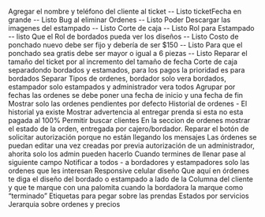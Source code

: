 Agregar el nombre y teléfono del cliente al ticket -- Listo
ticketFecha en grande -- Listo
Bug al eliminar Ordenes -- Listo
Poder Descargar las imagenes del estampado -- Listo
Corte de caja -- Listo
Rol para Estampado -- listo
Que el Rol de bordados pueda ver los diseños -- Listo
Costo de ponchado nuevo debe ser fijo y debería de ser $150 -- Listo
Para que el ponchado sea gratis debe ser mayor o igual a 6 piezas -- Listo
Reparar el tamaño del ticket por al incremento del tamaño de fecha
Corte de caja separadondo bordados y estamados, para los pagos la prioridad es para bordados
Separar Tipos de ordenes, bordador solo vera bordados, estampador solo estampados y administrador vera todos
Agrupar por fechas las ordenes se debe poner una fecha de inicio y una fecha de fin
Mostrar solo las ordenes pendientes por defecto
Historial de ordenes - El historial ya existe
Mostrar advertencia al entregar prenda si esta no esta pagada al 100%
Permitir buscar clientes
En la seccion de ordenes mostrar el estado de la orden, entregada por cajero/bordador.
Reparar el botón de solicitar autorización porque no están llegando los mensajes
Las órdenes se puedan editar una vez creadas por previa autorización de un administrador, ahorita solo los admin pueden hacerlo
Cuando termines de llenar pase al siguiente campo
Notificar a todos - a bordadores y estampadores solo las ordenes que les interesan
Responsive celular diseño
Que aquí en órdenes te diga el diseño del bordado o estampado a lado de la Columna del cliente y que te marque con una palomita cuando la bordadora la marque como “terminado”
Etiquetas para pegar sobre las prendas
Estados por servicios
Jerarquia sobre  ordenes y precios
